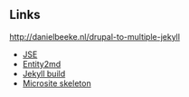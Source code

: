 ## Links

http://danielbeeke.nl/drupal-to-multiple-jekyll

- <a href="https://www.drupal.org/sandbox/danielbeeke/2713857">JSE</a>
- <a href="https://www.drupal.org/sandbox/danielbeeke/2713861">Entity2md</a>
- <a href="https://github.com/studio-fonkel/jekyll-build">Jekyll build</a>
- <a href="https://github.com/studio-fonkel/nbvt-microsite-skeleton">Microsite skeleton</a>
